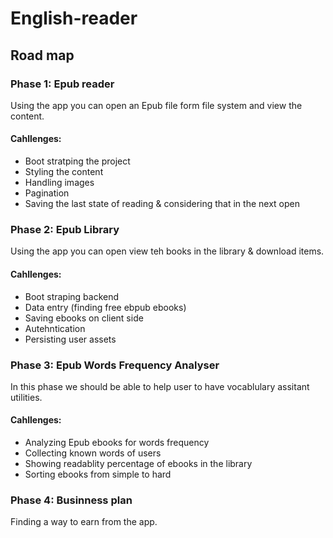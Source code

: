 # English-reader

## Road map

### Phase 1: Epub reader

Using the app you can open an Epub file form file system and view the content.

#### Cahllenges:

* Boot stratping the project
* Styling the content
* Handling images
* Pagination
* Saving the last state of reading & considering that in the next open

### Phase 2: Epub Library

Using the app you can open view teh books in the library & download items.

#### Cahllenges:

* Boot straping backend
* Data entry (finding free ebpub ebooks)
* Saving ebooks on client side
* Autehntication
* Persisting user assets

### Phase 3: Epub Words Frequency Analyser

In this phase we should be able to help user to have vocablulary assitant utilities.

#### Cahllenges:

* Analyzing Epub ebooks for words frequency
* Collecting known words of users
* Showing readablity percentage of ebooks in the library
* Sorting ebooks from simple to hard


### Phase 4: Businness plan

Finding a way to earn from the app.

